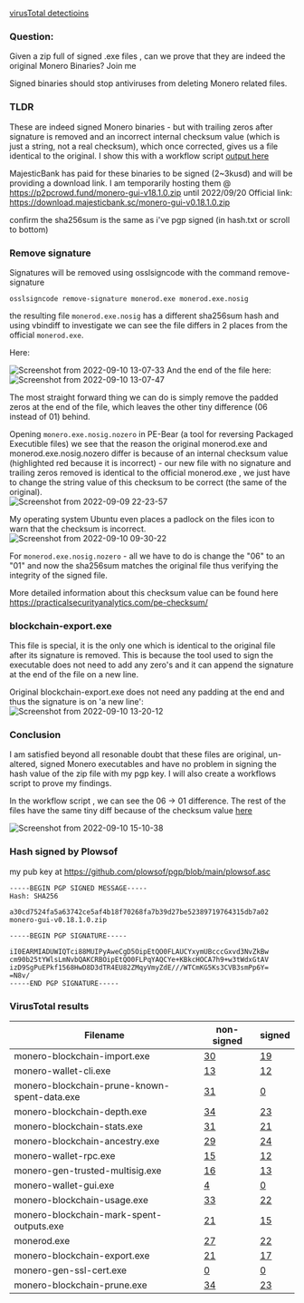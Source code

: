 [virusTotal detectioins](#virustotal-results)
### Question:

Given a zip full of signed .exe files , can we prove that they are indeed the original Monero Binaries? Join me

Signed binaries should stop antiviruses from deleting Monero related files.    

### TLDR

These are indeed signed Monero binaries - but with trailing zeros after signature is removed and an incorrect internal checksum value (which is just a string, not a real checksum), which once corrected, gives us a file identical to the original. I show this with a workflow script [output here](https://github.com/plowsof/verify-mb-gui-binaries/runs/8285192387?check_suite_focus=true)

MajesticBank has paid for these binaries to be signed (2~3kusd) and will be providing a download link. I am temporarily hosting them @ https://p2pcrowd.fund/monero-gui-v18.1.0.zip until 2022/09/20 Official link: https://download.majesticbank.sc/monero-gui-v0.18.1.0.zip

confirm the sha256sum is the same as i've pgp signed (in hash.txt or scroll to bottom)

### Remove signature

Signatures will be removed using osslsigncode with the command remove-signature

```
osslsigncode remove-signature monerod.exe monerod.exe.nosig
```

the resulting file `monerod.exe.nosig` has a different sha256sum hash and using vbindiff to investigate we can see the file differs in 2 places from the official `monerod.exe`.    

Here:    

![Screenshot from 2022-09-10 13-07-33](https://user-images.githubusercontent.com/77655812/189482664-2c4f0609-c297-4cd5-ae5d-b4823e871604.png)
And the end of the file here:
![Screenshot from 2022-09-10 13-07-47](https://user-images.githubusercontent.com/77655812/189482687-64d49c73-6928-487c-9f8a-b32d18142da5.png)

The most straight forward thing we can do is simply remove the padded zeros at the end of the file, which leaves the other tiny difference (06 instead of 01) behind.

Opening `monero.exe.nosig.nozero` in PE-Bear (a tool for reversing Packaged Executible files) we see that the reason the original monerod.exe and monerod.exe.nosig.nozero differ is because of an internal checksum value (highlighted red because it is incorrect) - our new file with no signature and trailing zeros removed is identical to the official monerod.exe , we just have to change the string value of this checksum to be correct (the same of the original).    
![Screenshot from 2022-09-09 22-23-57](https://user-images.githubusercontent.com/77655812/189482748-bc4f97a4-9c5e-4295-850e-6536d07bc123.png)

My operating system Ubuntu even places a padlock on the files icon to warn that the checksum is incorrect.
![Screenshot from 2022-09-10 09-30-22](https://user-images.githubusercontent.com/77655812/189482830-2397332d-95a3-4792-b8d9-bf1d57eb7d8c.png)

For `monerod.exe.nosig.nozero` - all we have to do is change the "06" to an "01" and now the sha256sum matches the original file thus verifying the integrity of the signed file.

More detailed information about this checksum value can be found here https://practicalsecurityanalytics.com/pe-checksum/

### blockchain-export.exe

This file is special, it is the only one which is identical to the original file after its signature is removed. This is because the tool used to sign the executable does not need to add any zero's and it can append the signature at the end of the file on a new line.

Original blockchain-export.exe does not need any padding at the end and thus the signature is on 'a new line':
![Screenshot from 2022-09-10 13-20-12](https://user-images.githubusercontent.com/77655812/189483117-3cdf83fc-bde4-4cf2-ac9d-1d661061dcc8.png)

### Conclusion

I am satisfied beyond all resonable doubt that these files are original, un-altered, signed Monero executables and have no problem in signing the hash value of the zip file with my pgp key. I will also create a workflows script to prove my findings.

In the workflow script , we can see the 06 -> 01 difference. The rest of the files have the same tiny diff because of the checksum value [here](https://github.com/plowsof/verify-mb-gui-binaries/runs/8285192387?check_suite_focus=true#step:7:55)

![Screenshot from 2022-09-10 15-10-38](https://user-images.githubusercontent.com/77655812/189487826-ebb8d97a-99ef-4c15-85ae-23a5adcd6590.png)

### Hash signed by Plowsof

my pub key at https://github.com/plowsof/pgp/blob/main/plowsof.asc
```
-----BEGIN PGP SIGNED MESSAGE-----
Hash: SHA256

a30cd7524fa5a63742ce5af4b18f70268fa7b39d27be52389719764315db7a02  monero-gui-v0.18.1.0.zip

-----BEGIN PGP SIGNATURE-----

iI0EARMIADUWIQTci88MUIPyAweCgD5OipEtQO0FLAUCYxymUBcccGxvd3NvZkBw
cm90b25tYWlsLmNvbQAKCRBOipEtQO0FLPqYAQCYe+KBkcHOCA7h9+w3tWdxGtAV
izD9SgPuEPkf1568HwD8D3dTR4EU82ZMqyVmyZdE///WTCmKG5Ks3CVB3smPp6Y=
=N8v/
-----END PGP SIGNATURE-----

```


### VirusTotal results

| Filename | non-signed | signed |
| --- | --- | --- |
| monero-blockchain-import.exe | [30](https://www.virustotal.com/gui/file/cdc39cca213e920625617b09dcd5b4c73d6c81413ada4e27f91051e112ebec4f/detection) | [19](https://www.virustotal.com/gui/file/6577728de8ce52598c8905dcb3fce439186ab92ce2d65275cd0453262028c749/detection) |
| monero-wallet-cli.exe | [13](https://www.virustotal.com/gui/file/2ee5e5a9a8026c9497dd31e2dcb2f81770a55ddcfea3c9a7a54089a156cf0b4c/detection) | [12](https://www.virustotal.com/gui/file/fda2958615a739f4c5c8015314c2dddefc357dc6d9a8ba0563846e9a546d8ba0/detection) |
| monero-blockchain-prune-known-spent-data.exe | [31](https://www.virustotal.com/gui/file/31a119d6d543670d2b6b708958cb57140aa1a62ccfc3875befa1aa8149587533/detection) | [0](https://www.virustotal.com/gui/file/c9b241f4c27fd3e84c768696103cbb0570621113ef96531862761ea088bbb420/detection) |
| monero-blockchain-depth.exe | [34](https://www.virustotal.com/gui/file/b0fd634e37aadfdf875841491bf017daff25bb11ca02e18f6e2898d6535d2d96/detection) | [23](https://www.virustotal.com/gui/file/20fdfd2b0e40525a1d745bb541b0bda507603e37cae694e8b82891ee275aaed1/detection) |
| monero-blockchain-stats.exe | [31](https://www.virustotal.com/gui/file/b7098e9b81d4e6ae0aa488581b090d6d2224df2a4a0c5d5b05cd9ef302fef010/detection) | [21](https://www.virustotal.com/gui/file/6c3ee308c91c3bbcaf77b6ace023447fbaa6103a71919e8fa63973ce496ff4ad/detection) |
| monero-blockchain-ancestry.exe | [29](https://www.virustotal.com/gui/file/792ba39746c2a82630aa60ac56e62673e95e3c30aa055f373110a823e544b338/detection) | [24](https://www.virustotal.com/gui/file/950fb1bda7b9f573c61113ecdefbdac58e89554a6837b37a3f95160889a5f72e/detection) |
| monero-wallet-rpc.exe | [15](https://www.virustotal.com/gui/file/de75419d1659dc71a6fda132d6a6b62bdbadf296ed3cafad397731dd4925b325/detection) | [12](https://www.virustotal.com/gui/file/1a549fc343cec1f2767ea271c474653a8a421e7daf731abcd816ef60927bb3f1/detection) |
| monero-gen-trusted-multisig.exe | [16](https://www.virustotal.com/gui/file/a61fb96921b3647f8952f963828f4d11fec419929466d95d476e55928b0cb6f1/detection) | [13](https://www.virustotal.com/gui/file/792e6492eff49160c9db1be2fff8fa7fbd7c338d72d5222a1559574115fd26d6/detection) |
| monero-wallet-gui.exe | [4](https://www.virustotal.com/gui/file/aa1236e8ff94e1e698b88f960dc084448dfeea52ce5247b3d6fedab17194027f/detection) | [0](https://www.virustotal.com/gui/file/a261b3d12ef102d8fd302d969e72e8c91bf8c42762ad18be8374f5219e3ae4de/detection) |
| monero-blockchain-usage.exe | [33](https://www.virustotal.com/gui/file/b7b9b084ef31ceda8d49e627ad7e21f9fb01c871d81d68ca30223f5392571acb/detection) | [22](https://www.virustotal.com/gui/file/d02044d86e981c2c9d62450ca617f3af56be16777b0eb8cde488ee116fc577af/detection) |
| monero-blockchain-mark-spent-outputs.exe | [21](https://www.virustotal.com/gui/file/dad8c91d84f3d941c4cad203efd7037685ca33b3bdae6b0fb5b181614ba53bef/detection) | [15](https://www.virustotal.com/gui/file/e2924934ce6f170fcc1ecec588b70c82447a490246ed7125f2e97d0922d750e3/detection) |
| monerod.exe | [27](https://www.virustotal.com/gui/file/42e2ad50112d8dfb1bb3053707fd2696d57fe4c40a33702a14ff99138d8f519b/detection) | [22](https://www.virustotal.com/gui/file/453c8acf34245d9259791d290b5b12f8a429264561fefc7325029fe3e22c4683/detection) |
| monero-blockchain-export.exe | [21](https://www.virustotal.com/gui/file/7799b6c788c3732ce3dc53cb120a9ae664382085471c0b100b962db4c2f8f4e3/detection) | [17](https://www.virustotal.com/gui/file/db316c3a71823c168b64bb696a3c7ac4006eb7a4f26f1666baf904b7e7f735b0/detection) |
| monero-gen-ssl-cert.exe | [0](https://www.virustotal.com/gui/file/7f285310497a056a1a6b67bae29ce0ff0c5326020175aaadee90a4e120585d5c/detection) | [0](https://www.virustotal.com/gui/file/3ed68f49afaf5940f7bed53c5c6cd5a7c7d3609101669b7dec8f65f199018c65/detection) |
| monero-blockchain-prune.exe | [34](https://www.virustotal.com/gui/file/91052037b62673104b26b1c195668a81b174905bda59d9f22d7f107678d1254a/detection) | [23](https://www.virustotal.com/gui/file/fcd079dc9deee35b61a7134c33d9d2681998d34af8d38f2dd4e6a4e1e9a708e0/detection) |
